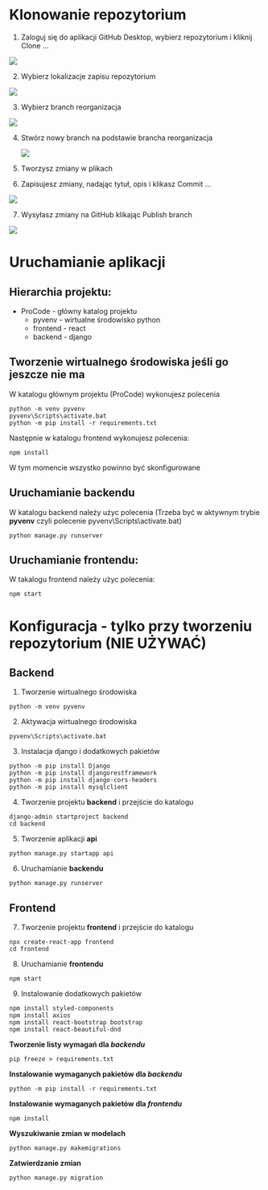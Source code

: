 # Klonowanie repozytorium
1. Zaloguj się do aplikacji GitHub Desktop, wybierz repozytorium i kliknij Clone ...

![](images/1.png)

2. Wybierz lokalizacje zapisu repozytorium

![](images/2.png)

3. Wybierz branch reorganizacja

![](images/3.png)

4. Stwórz nowy branch na podstawie brancha reorganizacja
   
   ![](images/4.png)

5. Tworzysz zmiany w plikach

6. Zapisujesz zmiany, nadając tytuł, opis i klikasz Commit ...

![](images/5.png)

7. Wysyłasz zmiany na GitHub klikając Publish branch

![](images/6.png)

# Uruchamianie aplikacji

## Hierarchia projektu:

- ProCode - główny katalog projektu
  - pyvenv - wirtualne środowisko python
  - frontend - react
  - backend - django

## Tworzenie wirtualnego środowiska jeśli go jeszcze nie ma

W katalogu głównym projektu (ProCode) wykonujesz polecenia
```
python -m venv pyvenv
pyvenv\Scripts\activate.bat
python -m pip install -r requirements.txt
```
Następnie w katalogu frontend wykonujesz polecenia:
```
npm install
```
W tym momencie wszystko powinno być skonfigurowane

## Uruchamianie backendu
W katalogu backend należy użyc polecenia (Trzeba być w aktywnym trybie **pyvenv** czyli polecenie pyvenv\Scripts\activate.bat)
```
python manage.py runserver
```
## Uruchamianie frontendu:
W takalogu frontend należy użyc polecenia:
```
npm start
```
# Konfiguracja - tylko przy tworzeniu repozytorium (NIE UŻYWAĆ)

## Backend

1. Tworzenie wirtualnego środowiska
```
python -m venv pyvenv
```
2. Aktywacja wirtualnego środowiska
```
pyvenv\Scripts\activate.bat
```
3. Instalacja django i dodatkowych pakietów
```
python -m pip install Django
python -m pip install djangorestframework
python -m pip install django-cors-headers
python -m pip install mysqlclient
```
4. Tworzenie projektu **backend** i przejście do katalogu
```
django-admin startproject backend
cd backend
```
5. Tworzenie aplikacji **api**
```
python manage.py startapp api
```
6. Uruchamianie **backendu**
```
python manage.py runserver
```
   ## Frontend

7. Tworzenie projektu **frontend** i przejście do katalogu
```
npx create-react-app frontend
cd frontend
```
8. Uruchamianie **frontendu**
```
npm start
```
9. Instalowanie dodatkowych pakietów
```
npm install styled-components
npm install axios
npm install react-bootstrap bootstrap
npm install react-beautiful-dnd
```
**Tworzenie listy wymagań dla _backendu_**
```
pip freeze > requirements.txt
```
**Instalowanie wymaganych pakietów dla _backendu_**
```
python -m pip install -r requirements.txt
```
**Instalowanie wymaganych pakietów dla _frontendu_**
```
npm install
```
**Wyszukiwanie zmian w modelach**
```
python manage.py makemigrations
```
**Zatwierdzanie zmian**
```
python manage.py migration
```
